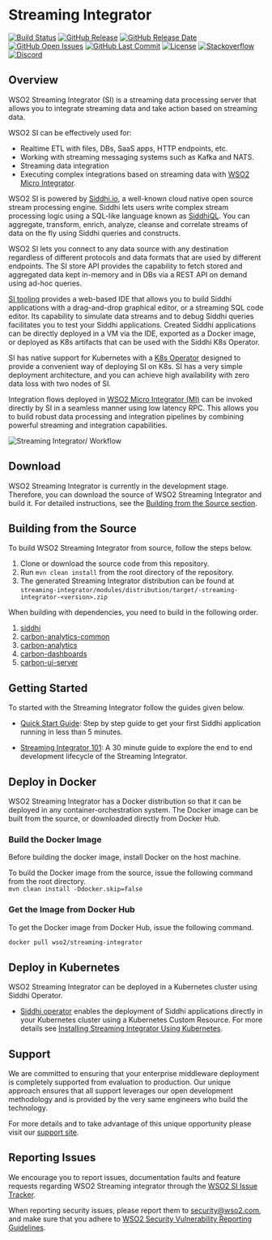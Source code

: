 <!--
  ~  Copyright (c) 2017, WSO2 Inc. (http://wso2.com) All Rights Reserved.
  ~
  ~  WSO2 Inc. licenses this file to you under the Apache License,
  ~  Version 2.0 (the "License"); you may not use this file except
  ~  in compliance with the License.
  ~  You may obtain a copy of the License at
  ~
  ~    http://www.apache.org/licenses/LICENSE-2.0
  ~
  ~  Unless required by applicable law or agreed to in writing,
  ~  software distributed under the License is distributed on an
  ~  "AS IS" BASIS, WITHOUT WARRANTIES OR CONDITIONS OF ANY
  ~  KIND, either express or implied.  See the License for the
  ~  specific language governing permissions and limitations
  ~  under the License.
  -->
  
# Streaming Integrator

  [![Build Status](https://wso2.org/jenkins/buildStatus/icon?job=products/streaming-integrator)](https://wso2.org/jenkins/job/products/job/streaming-integrator/)
  [![GitHub Release](https://img.shields.io/github/release-pre/wso2/streaming-integrator.svg)](https://github.com/wso2/streaming-integrator/releases/)
  [![GitHub Release Date](https://img.shields.io/github/release-date-pre/wso2/streaming-integrator.svg)](https://github.com/wso2/streaming-integrator/releases)
  [![GitHub Open Issues](https://img.shields.io/github/issues-raw/wso2/streaming-integrator.svg)](https://github.com/wso2/streaming-integrator/commits/master)
  [![GitHub Last Commit](https://img.shields.io/github/last-commit/wso2/streaming-integrator.svg)](https://github.com/wso2/streaming-integrator/commits/master)
  [![License](https://img.shields.io/badge/License-Apache%202.0-blue.svg)](https://opensource.org/licenses/Apache-2.0)
  [![Stackoverflow](https://img.shields.io/badge/Ask%20for%20help%20on-Stackoverflow-orange)](https://stackoverflow.com/questions/tagged/wso2-streaming-integrator)
  [![Discord](https://img.shields.io/badge/Join%20us%20on-Discord-%23e01563.svg)]([https://discord.gg/wso2](https://discord.com/channels/955510916064092180/1354094648381018142))

## Overview

WSO2 Streaming Integrator (SI) is a streaming data processing server that allows you to integrate streaming data and take action based on streaming data.

WSO2 SI can be effectively used for:
- Realtime ETL with files, DBs, SaaS apps, HTTP endpoints, etc.
- Working with streaming messaging systems such as Kafka and NATS.
- Streaming data integration
- Executing complex integrations based on streaming data with [WSO2 Micro Integrator](https://github.com/wso2/micro-integrator).

WSO2 SI is powered by [Siddhi.io](https://siddhi.io/), a well-known cloud native open source stream processing engine. Siddhi lets users write complex stream processing logic using a SQL-like language known as [SiddhiQL](https://siddhi.io/en/v5.0/docs/). You can aggregate, transform, enrich, analyze, cleanse and correlate streams of data on the fly using Siddhi queries and constructs.

WSO2 SI lets you connect to any data source with any destination regardless of different protocols and data formats that are used by different endpoints. The SI store API provides the capability to fetch stored and aggregated data kept in-memory and in DBs via a REST API on demand using ad-hoc queries.

[SI tooling](https://github.com/wso2/streaming-integrator-tooling) provides a web-based IDE that allows you to build Siddhi applications with a drag-and-drop graphical editor, or a streaming SQL code editor. Its capability to simulate data streams and to debug Siddhi queries facilitates you to test your Siddhi applications. Created Siddhi applications can be directly deployed in a VM via the IDE, exported as a Docker image, or deployed as K8s artifacts that can be used with the Siddhi K8s Operator.

SI has native support for Kubernetes with a [K8s Operator](https://siddhi.io/en/v5.1/docs/siddhi-as-a-kubernetes-microservice/) designed to provide a convenient way of deploying SI on K8s. SI has a very simple deployment architecture, and you can achieve high availability with zero data loss with two nodes of SI.

Integration flows deployed in [WSO2 Micro Integrator (MI)](https://github.com/wso2/micro-integrator) can be invoked directly by SI in a seamless manner using low latency RPC. This allows you to build robust data processing and integration pipelines by combining powerful streaming and integration capabilities.

![Streaming Integrator/ Workflow](docs/images/streaming-integrator.png)

## Download

WSO2 Streaming Integrator is currently in the development stage. Therefore, you can download the source of WSO2 Streaming Integrator and build it. For detailed instructions, see the [Building from the Source section](#building-from-the-source).
<!-- Please download the latest WSO2 Streaming Integrator release from [here]()  -->

## Building from the Source

To build WSO2 Streaming Integrator from source, follow the steps below.

1. Clone or download the source code from this repository.
2. Run `mvn clean install` from the root directory of the repository.
3. The generated Streaming Integrator distribution can be found at `streaming-integrator/modules/distribution/target/-streaming-integrator-<version>.zip`

When building with dependencies, you need to build in the following order.
1. [siddhi](https://github.com/siddhi-io/siddhi)
2. [carbon-analytics-common](https://github.com/wso2/carbon-analytics-common)
3. [carbon-analytics](https://github.com/wso2/carbon-analytics)
4. [carbon-dashboards](https://github.com/wso2/carbon-dashboards)
5. [carbon-ui-server](https://github.com/wso2/carbon-ui-server)

## Getting Started

To started with the Streaming Integrator follow the guides given below.

* [Quick Start Guide](https://ei.docs.wso2.com/en/latest/streaming-integrator/quick-start-guide/quick-start-guide/): Step by step guide to get your first Siddhi application running in less than 5 minutes.

* [Streaming Integrator 101](https://ei.docs.wso2.com/en/latest/streaming-integrator/quick-start-guide/getting-started/getting-started-guide-overview/): A 30 minute guide to explore the end to end development lifecycle of the Streaming Integrator.


## Deploy in Docker

WSO2 Streaming Integrator has a Docker distribution so that it can be deployed in any container-orchestration system.
The Docker image can be built from the source, or downloaded directly from Docker Hub.

### Build the Docker Image

Before building the docker image, install Docker on the host machine.

To build the Docker image from the source, issue the following command from the root directory.<br/>
`mvn clean install -Ddocker.skip=false`

### Get the Image from Docker Hub

To get the Docker image from Docker Hub, issue the following command.


```bash
docker pull wso2/streaming-integrator
```

## Deploy in Kubernetes

WSO2 Streaming Integrator can be deployed in a Kubernetes cluster using Siddhi Operator.

* [Siddhi operator](https://github.com/siddhi-io/siddhi-operator) enables the deployment of Siddhi applications directly in your Kubernetes cluster using a Kubernetes Custom Resource.
For more details see [Installing Streaming Integrator Using Kubernetes](https://docs.wso2.com/display/INSTALL/Installing+Enterprise+Integrator+Using+Kubernetes).

## Support

We are committed to ensuring that your enterprise middleware deployment is completely supported from evaluation to production. Our unique approach ensures that all support leverages our open development methodology and is provided by the very same engineers who build the technology.

For more details and to take advantage of this unique opportunity please visit our [support site](http://wso2.com/support).


## Reporting Issues

We encourage you to report issues, documentation faults and feature requests regarding WSO2 Streaming integrator through the [WSO2 SI Issue Tracker](https://github.com/wso2/streaming-integrator/issues).

When reporting security issues, please report them to [security@wso2.com](mailto:security@wso2.com), and make sure that you adhere to [WSO2 Security Vulnerability Reporting Guidelines](https://docs.wso2.com/display/Security/WSO2+Security+Vulnerability+Reporting+Guidelines). 
